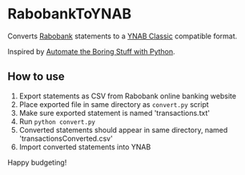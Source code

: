 # RabobankToYNAB

Converts [Rabobank](https://www.rabobank.nl/) statements to a [YNAB Classic](http://classic.youneedabudget.com) compatible format.

Inspired by [Automate the Boring Stuff with Python](https://automatetheboringstuff.com/chapter14/).

## How to use

1. Export statements as CSV from Rabobank online banking website
2. Place exported file in same directory as `convert.py` script
3. Make sure exported statement is named 'transactions.txt'
4. Run `python convert.py`
5. Converted statements should appear in same directory, named 'transactionsConverted.csv'
6. Import converted statements into YNAB

Happy budgeting!